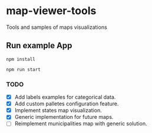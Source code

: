 # map-viewer-tools
Tools and samples of maps visualizations

## Run example App

```
npm install
```

```
npm run start
```

### TODO

- [x] Add labels examples for categorical data.
- [x] Add custom palletes configuration feature.
- [x] Implement states map visualization.
- [x] Generic implementation for future maps.
- [ ] Reimplement municipalities map with generic solution.